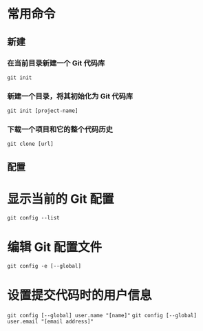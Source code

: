 <!--
 * @Author: yyt
 * @Date: 2020-05-19 10:22:23
 * @LastEditTime: 2020-05-20 09:42:28
 * @LastEditors: yyt
 * @FilePath: /taoNote/doc/development/version-control/git.md
-->

# 常用命令

## 新建

### 在当前目录新建一个 Git 代码库

`git init`

### 新建一个目录，将其初始化为 Git 代码库

`git init [project-name]`

### 下载一个项目和它的整个代码历史

`git clone [url]`

## 配置

# 显示当前的 Git 配置

`git config --list`

# 编辑 Git 配置文件

`git config -e [--global]`

# 设置提交代码时的用户信息

`git config [--global] user.name "[name]"`
`git config [--global] user.email "[email address]"`
